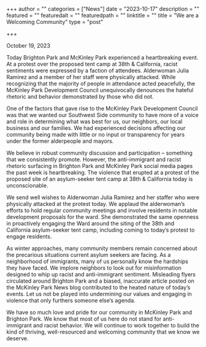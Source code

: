 +++
author = ""
categories = ["News"]
date = "2023-10-17"
description = ""
featured = ""
featuredalt = ""
featuredpath = ""
linktitle = ""
title = "We are a Welcoming Community"
type = "post"

+++ 

October 19, 2023

Today Brighton Park and McKinley Park experienced a heartbreaking event. At a protest over the proposed tent camp at 38th & California, racist sentiments were expressed by a faction of attendees. Alderwoman Julia Ramirez and a member of her staff were physically attacked. While recognizing that the majority of people in attendance acted peacefully, the McKinley Park Development Council unequivocally denounces the hateful rhetoric and behavior demonstrated by those who did not.  

One of the factors that gave rise to the McKinley Park Development Council was that we wanted our Southwest Side community to have more of a voice and role in determining what was best for us, our neighbors, our local business and our families. We had experienced decisions affecting our community being made with little or no input or transparency for years under the former alderpeople and mayors. 

We believe in robust community discussion and participation – something that we consistently promote. However, the anti-immigrant and racist rhetoric surfacing in Brighton Park and McKinley Park social media pages the past week is heartbreaking. The violence that erupted at a protest of the proposed site of an asylum-seeker tent camp at 38th & California today is unconscionable. 

We send well wishes to Alderwoman Julia Ramirez and her staffer who were physically attacked at the protest today. We applaud the alderwoman’s efforts to hold  regular community meetings and involve residents in notable development proposals for the ward. She demonstrated the same openness in proactively engaging the Ward around the siting of the 38th and California asylum-seeker tent camp, including coming to today’s protest to engage residents.

As winter approaches, many community members remain concerned about the precarious situations current asylum seekers are facing. As a neighborhood of immigrants, many of us personally know the hardships they have faced. We implore neighbors to look out for misinformation designed to whip up racist and anti-immigrant sentiment. Misleading flyers circulated around Brighton Park and a biased, inaccurate article posted on the McKinley Park News blog contributed to the heated nature of today’s events. Let us not be played into undermining our values and engaging in violence that only furthers someone else’s agenda.  

We have so much love and pride for our community in McKinley Park and Brighton Park. We know that most of us here do not stand for anti-immigrant and racist behavior. We will continue to work together to build the kind of thriving, well-resourced and welcoming community that we know we deserve.






